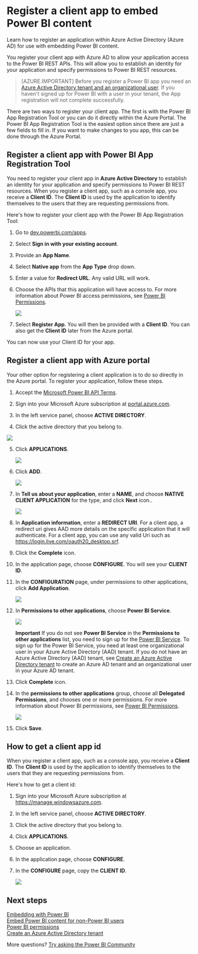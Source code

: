 ﻿<properties
   pageTitle="Register a client app to embed Power BI content"
   description="Learn how to register an application within Azure Active Directory for use with embedding Power BI content."
   services="powerbi"
   documentationCenter=""
   authors="guyinacube"
   manager="erikre"
   backup=""
   editor=""
   tags=""
   qualityFocus="no"
   qualityDate=""/>

<tags
   ms.service="powerbi"
   ms.devlang="NA"
   ms.topic="article"
   ms.tgt_pltfrm="NA"
   ms.workload="powerbi"
   ms.date="06/12/2017"
   ms.author="asaxton"/>

# Register a client app to embed Power BI content

Learn how to register an application within Azure Active Directory (Azure AD) for use with embedding Power BI content.

You register your client app with Azure AD to allow your application access to the Power BI REST APIs. This will allow you to establish an identity for your application and specify permissions to Power BI REST resources.

> [AZURE.IMPORTANT] Before you register a Power BI app you need an [Azure Active Directory tenant and an organizational user](powerbi-developer-create-an-azure-active-directory-tenant.md). If you haven't signed up for Power BI with a user in your tenant, the App registration will not complete successfully.

There are two ways to register your client app. The first is with the Power BI App Registration Tool or you can do it directly within the Azure Portal. The Power BI App Registration Tool is the easiest option since there are just a few fields to fill in. If you want to make changes to you app, this can be done through the Azure Portal.

## Register a client app with Power BI App Registration Tool

You need to register your client app in **Azure Active Directory** to establish an identity for your application and specify permissions to Power BI REST resources. When you register a client app, such as a console app, you receive a **Client ID**.  The **Client ID** is used by the application to identify themselves to the users that they are requesting permissions from.

Here's how to register your client app with the Power BI App Registration Tool:

1. Go to [dev.powerbi.com/apps](https://dev.powerbi.com/apps).

2. Select **Sign in with your existing account**.

3. Provide an **App Name**.

4. Select **Native app** from the **App Type** drop down.

5. Enter a value for **Redirect URL**. Any valid URL will work.

6. Choose the APIs that this application will have access to. For more information about Power BI access permissions, see [Power BI Permissions](powerbi-developer-power-bi-permissions.md).

    ![](media/powerbi-developer-register-a-client-app/app-registration-apis.png)

7. Select **Register App**. You will then be provided with a **Client ID**. You can also get the **Client ID** later from the Azure portal. 

You can now use your Client ID for your app.

## Register a client app with Azure portal

Your other option for registering a client application is to do so directly in the Azure portal. To register your application, follow these steps.

1. Accept the [Microsoft Power BI API Terms](https://powerbi.microsoft.com/api-terms).

2. Sign into your Microsoft Azure subscription at [portal.azure.com](https://portal.azure.com).

3. In the left service panel, choose **ACTIVE DIRECTORY**.
4. Click the active directory that you belong to.

  ![](media/powerbi-developer-register-a-client-app/register-app-ad.png)

5. Click **APPLICATIONS**.

    ![](media/powerbi-developer-register-a-client-app/register-app-applications.png)

6. Click **ADD**.

    ![](media/powerbi-developer-register-a-client-app/register-app-add.png)

7. In **Tell us about your application**, enter a **NAME**, and choose **NATIVE CLIENT APPLICATION** for the type, and click **Next** icon..

    ![](media/powerbi-developer-register-a-client-app/register-app-client-app.png)

8. In **Application information**, enter a **REDIRECT URI**. For a client app, a redirect uri gives AAD more details on the specific application that it will authenticate. For a client app, you can use any valid Uri such as https://login.live.com/oauth20_desktop.srf.

9.	Click the **Complete** icon.
10.	In the application page, choose **CONFIGURE**. You will see your **CLIENT ID**.
11.	In the **CONFIGURATION** page, under permissions to other applications, click **Add Application**.

    ![](media/powerbi-developer-register-a-client-app/register-app-add-application.png)

12. In **Permissions to other applications**, choose **Power BI Service**.

    ![](media/powerbi-developer-register-a-client-app/register-app-permissions-to-other-applications.png)

      **Important** If you do not see **Power BI Service** in the **Permissions to other applications** list, you need to sign up for the [Power BI Service](https://www.powerbi.com/). To sign up for the Power BI Service, you need at least one organizational user in your Azure Active Directory (AAD) tenant. If you do not have an Azure Active Directory (AAD) tenant, see [Create an Azure Active Directory tenant](powerbi-developer-create-an-azure-active-directory-tenant.md) to create an Azure AD tenant and an organizational user in your Azure AD tenant.

13. Click **Complete** icon.
14. In the **permissions to other applications** group, choose all **Delegated Permissions**, and chooses one or more permissions. For more information about Power BI permissions, see [Power BI Permissions](powerbi-developer-power-bi-permissions.md).

    ![](media/powerbi-developer-register-a-client-app/register-app-delegated-permissions.png)

15. Click **Save**.

<a name="clientID"></a>
## How to get a client app id
When you register a client app, such as a console app, you receive a **Client ID**.  The **Client ID** is used by the application to identify themselves to the users that they are requesting permissions from.

Here's how to get a client id:

1. Sign into your Microsoft Azure subscription at https://manage.windowsazure.com.
2. In the left service panel, choose **ACTIVE DIRECTORY**.
3. Click the active directory that you belong to.
4. Click **APPLICATIONS**.
5. Choose an application.
6. In the application page, choose **CONFIGURE**.
7. In the **CONFIGURE** page, copy the **CLIENT ID**.

    ![](media/powerbi-developer-register-a-client-app/register-app-clientid.png)

## Next steps

[Embedding with Power BI](powerbi-developer-embedding.md)  
[Embed Power BI content for non-Power BI users](powerbi-developer-using-embed-token.md)  
[Power BI permissions](powerbi-developer-power-bi-permissions.md)  
[Create an Azure Active Directory tenant](powerbi-developer-create-an-azure-active-directory-tenant.md)  

More questions? [Try asking the Power BI Community](http://community.powerbi.com/)